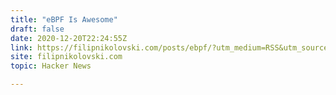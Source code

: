 ```yaml
---
title: "eBPF Is Awesome"
draft: false
date: 2020-12-20T22:24:55Z
link: https://filipnikolovski.com/posts/ebpf/?utm_medium=RSS&utm_source=hune
site: filipnikolovski.com
topic: Hacker News  

---
```

